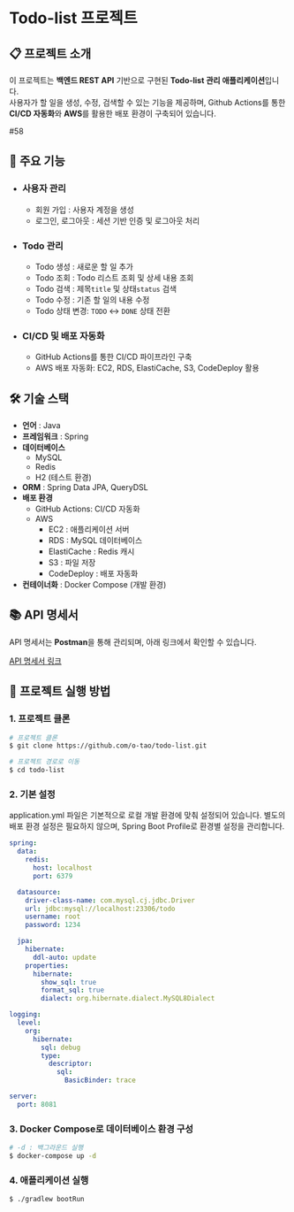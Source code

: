 # Todo-list 프로젝트

## 📋 프로젝트 소개

이 프로젝트는 **백엔드 REST API** 기반으로 구현된 **Todo-list 관리 애플리케이션**입니다.   
사용자가 할 일을 생성, 수정, 검색할 수 있는 기능을 제공하며, Github Actions를 통한 **CI/CD 자동화**와 **AWS**를 활용한 배포 환경이 구축되어 있습니다.

#58

## 📌 주요 기능

- ### 사용자 관리
    - 회원 가입 : 사용자 계정을 생성
    - 로그인, 로그아웃 : 세션 기반 인증 및 로그아웃 처리

- ### Todo 관리
    - Todo 생성 : 새로운 할 일 추가
    - Todo 조회 : Todo 리스트 조회 및 상세 내용 조회
    - Todo 검색 : 제목`title` 및 상태`status` 검색
    - Todo 수정 : 기존 할 일의 내용 수정
    - Todo 상태 변경: `TODO` ↔ `DONE` 상태 전환

- ### CI/CD 및 배포 자동화
    - GitHub Actions를 통한 CI/CD 파이프라인 구축
    - AWS 배포 자동화: EC2, RDS, ElastiCache, S3, CodeDeploy 활용

## 🛠️ 기술 스택

- **언어** : Java
- **프레임워크** : Spring
- **데이터베이스**
    - MySQL
    - Redis
    - H2 (테스트 환경)
- **ORM** : Spring Data JPA, QueryDSL
- **배포 환경**
    - GitHub Actions: CI/CD 자동화
    - AWS
        - EC2 : 애플리케이션 서버
        - RDS : MySQL 데이터베이스
        - ElastiCache : Redis 캐시
        - S3 : 파일 저장
        - CodeDeploy : 배포 자동화
- **컨테이너화** : Docker Compose (개발 환경)

## 📚 API 명세서

API 명세서는 **Postman**을 통해 관리되며, 아래 링크에서 확인할 수 있습니다.

[API 명세서 링크](https://documenter.getpostman.com/view/38357139/2sAYBSktrc)

## 🚀 프로젝트 실행 방법

### 1. 프로젝트 클론

```bash
# 프로젝트 클론
$ git clone https://github.com/o-tao/todo-list.git

# 프로젝트 경로로 이동
$ cd todo-list
```

### 2. 기본 설정

application.yml 파일은 기본적으로 로컬 개발 환경에 맞춰 설정되어 있습니다. 별도의 배포 환경 설정은 필요하지 않으며, Spring Boot Profile로 환경별 설정을 관리합니다.

```yaml
spring:
  data:
    redis:
      host: localhost
      port: 6379

  datasource:
    driver-class-name: com.mysql.cj.jdbc.Driver
    url: jdbc:mysql://localhost:23306/todo
    username: root
    password: 1234

  jpa:
    hibernate:
      ddl-auto: update
    properties:
      hibernate:
        show_sql: true
        format_sql: true
        dialect: org.hibernate.dialect.MySQL8Dialect

logging:
  level:
    org:
      hibernate:
        sql: debug
        type:
          descriptor:
            sql:
              BasicBinder: trace

server:
  port: 8081

```

### 3. Docker Compose로 데이터베이스 환경 구성

```bash
# -d : 백그라운드 실행
$ docker-compose up -d
```

### 4. 애플리케이션 실행

```bash
$ ./gradlew bootRun
```
